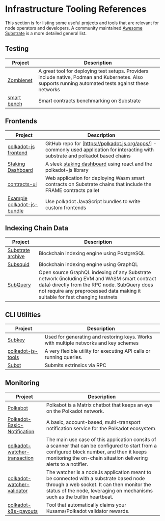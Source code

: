 # Infrastructure Tooling References

This section is for listing some useful projects and tools that are relevant for node operators and developers. A community maintained [Awesome Substrate](https://github.com/substrate-developer-hub/awesome-substrate) is a more detailed general list.

## Testing

| Project                                                  | Description                                                                                                                                           |
| -------------------------------------------------------- | ----------------------------------------------------------------------------------------------------------------------------------------------------- |
| [Zombienet](https://github.com/paritytech/zombienet)     | A great tool for deploying test setups. Providers include native, Podman and Kubernetes. Also supports running automated tests against these networks |
| [smart bench](https://github.com/paritytech/smart-bench) | Smart contracts benchmarking on Substrate                                                                                                             |

## Frontends

| Project                                                                                          | Description                                                                                                                          |
| ------------------------------------------------------------------------------------------------ | ------------------------------------------------------------------------------------------------------------------------------------ |
| [polkadot-js frontend](https://github.com/polkadot-js/apps)                                      | GitHub repo for [https://polkadot.js.org/apps/] - commonly used application for interacting with substrate and polkadot based chains |
| [Staking Dashboard](https://github.com/paritytech/polkadot-staking-dashboard)                    | A sleek [staking dashboard](https://staking.polkadot.network/dashboard) using react and the polkadot-js library                      |
| [contracts-ui](https://github.com/paritytech/contracts-ui)                                       | Web application for deploying Wasm smart contracts on Substrate chains that include the FRAME contracts pallet                       |
| [Example polkadot-js-bundle](https://github.com/polkadot-js/common/blob/master/test-bundle.html) | Use polkadot JavaScript bundles to write custom frontends                                                                            |

## Indexing Chain Data

| Project                                                                  | Description                                                                                                                                                                                                                  |
| ------------------------------------------------------------------------ | ---------------------------------------------------------------------------------------------------------------------------------------------------------------------------------------------------------------------------- |
| [Substrate archive](https://github.com/paritytech/substrate-archive.git) | Blockchain indexing engine using PostgreSQL                                                                                                                                                                                  |
| [Subsquid](https://github.com/subsquid/squid)                            | Blockchain indexing engine using GraphQL                                                                                                                                                                                     |
| [SubQuery](https://academy.subquery.network/)                            | Open source GraphQL indexing of any Substrate network (including EVM and WASM smart contract data) directly from the RPC node. SubQuery does not require any preprocessed data making it suitable for fast changing testnets |

## CLI Utilities

| Project                                                                        | Description                                                                          |
| ------------------------------------------------------------------------------ | ------------------------------------------------------------------------------------ |
| [Subkey](https://github.com/paritytech/substrate/tree/master/bin/utils/subkey) | Used for generating and restoring keys. Works with multiple networks and key schemes |
| [polkadot-js-tools](https://github.com/polkadot-js/tools)                      | A very flexible utility for executing API calls or running queries.                  |
| [Subxt](https://github.com/paritytech/subxt)                                   | Submits extrinsics via RPC                                                           |

## Monitoring

| Project                                                                        | Description                                                                          |
| ------------------------------------------------------------------------------ | ------------------------------------------------------------------------------------ |
| [Polkabot](https://gitlab.com/Polkabot/polkabot)                                         | Polkabot is a Matrix chatbot that keeps an eye on the Polkadot network. |
| [Polkadot-Basic-Notification](https://github.com/paritytech/polkadot-basic-notification) | A basic, account-based, multi-transport notification service for the Polkadot ecosystem.                |
| [polkadot-watcher-transaction](https://github.com/w3f/polkadot-watcher-transaction)      | The main use case of this application consits of a scanner that can be configured to start from a configured block number, and then it keeps monitoring the on-chain situation delivering alerts to a notifier.  |
| [polkadot-watcher-validator](https://github.com/w3f/polkadot-watcher-validator)          | The watcher is a nodeJs application meant to be connected with a substrate based node through a web socket. It can then monitor the status of the node, leveraging on mechanisms such as the builtin heartbeat. |
| [polkadot-k8s-payouts](https://github.com/w3f/polkadot-k8s-payouts)                      |  Tool that automatically claims your Kusama/Polkadot validator rewards. |

